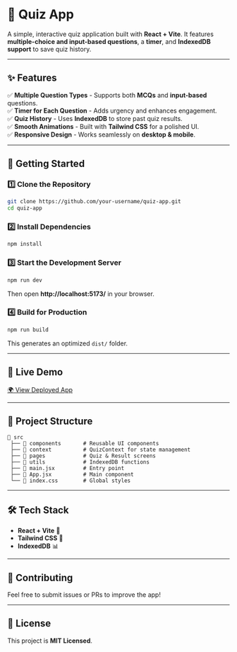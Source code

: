 # 🧠 Quiz App

A simple, interactive quiz application built with **React + Vite**. It features **multiple-choice and input-based questions**, a **timer**, and **IndexedDB support** to save quiz history.

---

## ✨ Features

✅ **Multiple Question Types** - Supports both **MCQs** and **input-based** questions.  
✅ **Timer for Each Question** - Adds urgency and enhances engagement.  
✅ **Quiz History** - Uses **IndexedDB** to store past quiz results.  
✅ **Smooth Animations** - Built with **Tailwind CSS** for a polished UI.  
✅ **Responsive Design** - Works seamlessly on **desktop & mobile**.  

---

## 🚀 Getting Started

### 1️⃣ Clone the Repository
```sh
git clone https://github.com/your-username/quiz-app.git
cd quiz-app
```

### 2️⃣ Install Dependencies
```sh
npm install
```

### 3️⃣ Start the Development Server
```sh
npm run dev
```
Then open **http://localhost:5173/** in your browser.

### 4️⃣ Build for Production
```sh
npm run build
```
This generates an optimized `dist/` folder.

---

## 🔗 Live Demo
[🌍 View Deployed App](https://your-deployed-link.com)

---

## 📂 Project Structure
```
📂 src
 ├── 📂 components       # Reusable UI components
 ├── 📂 context          # QuizContext for state management
 ├── 📂 pages            # Quiz & Result screens
 ├── 📂 utils            # IndexedDB functions
 ├── 📜 main.jsx         # Entry point
 ├── 📜 App.jsx          # Main component
 └── 📜 index.css        # Global styles
```

---

## 🛠 Tech Stack
- **React + Vite** 🚀
- **Tailwind CSS** 🎨
- **IndexedDB** 📊

---

## 🤝 Contributing
Feel free to submit issues or PRs to improve the app!

---

## 📜 License
This project is **MIT Licensed**.

